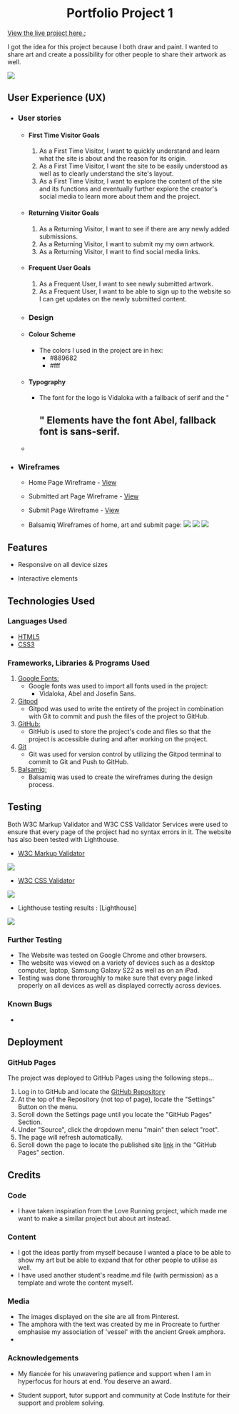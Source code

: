 <h1 align="center"> Portfolio Project 1 </h1>

[View the live project here.](https://skallad.github.io/vessel/index.html);


I got the idea for this project because I both draw and paint. I wanted to share art and create a possibility for other people to share their artwork as well. 

<img src="assets/images/ami.PNG">


## User Experience (UX)

-   ### User stories

    -   #### First Time Visitor Goals

        1. As a First Time Visitor, I want to quickly understand and learn what the site is about and the reason for its origin.
        2. As a First Time Visitor, I want the site to be easily understood as well as to clearly understand the site's layout.
        3. As a First Time Visitor, I want to explore the content of the site and its functions and eventually further explore the creator's social media to learn more about them and the project.

    -   #### Returning Visitor Goals

        1. As a Returning Visitor, I want to see if there are any newly added submissions.
        2. As a Returning Visitor, I want to submit my my own artwork.
        3. As a Returning Visitor, I want to find social media links.

    -   #### Frequent User Goals
        1. As a Frequent User, I want to see newly submitted artwork.
        2. As a Frequent User, I want to be able to sign up to the website so I can get updates on the newly submitted content.

    -  ### Design

    -   #### Colour Scheme
        -   The colors I used in the project are in hex: 
            - #889682
            - #fff
    -   #### Typography
        -   The font for the logo is Vidaloka with a fallback of serif and the "<h2>" Elements have the font Abel, fallback font is sans-serif.
    -  



*   ### Wireframes

    -   Home Page Wireframe - [View](https://skallad.github.io/vessel/index.html)

    -   Submitted art Page Wireframe - [View](https://skallad.github.io/vessel/art.html)

    -   Submit Page Wireframe - [View](https://skallad.github.io/vessel/form.html)

    -   Balsamiq Wireframes of home, art and submit page:
        <img src="assets/images/Blank diagram.png">
        <img src="assets/images/Blank diagram (1).png">
        <img src="assets/images/Blank diagram (2).png">


## Features

-   Responsive on all device sizes

-   Interactive elements

## Technologies Used

### Languages Used

-   [HTML5](https://en.wikipedia.org/wiki/HTML5)
-   [CSS3](https://en.wikipedia.org/wiki/Cascading_Style_Sheets)

### Frameworks, Libraries & Programs Used


1. [Google Fonts:](https://fonts.google.com/)
    - Google fonts was used to import all fonts used in the project: 
        -   Vidaloka, Abel and Josefin Sans.
1. [Gitpod](https://gitpod.io/)
    - Gitpod was used to write the entirety of the project in combination with Git to commit and push the files of the project to GitHub.
1. [GitHub:](https://github.com/)
    - GitHub is used to store the project's code and files so that the project is accessible during and after working on the project.
1. [Git](https://git-scm.com/)
    - Git was used for version control by utilizing the Gitpod terminal to commit to Git and Push to GitHub.
1. [Balsamiq:](https://balsamiq.com/)
    - Balsamiq was used to create the wireframes during the design process.

## Testing


Both W3C Markup Validator and W3C CSS Validator Services were used to ensure that every page of the project had no syntax errors in it. The website has also been tested with Lighthouse.

-   [W3C Markup Validator](https://jigsaw.w3.org/css-validator/#validate_by_input)

 <img src="assets/images/html validator.PNG">

-   [W3C CSS Validator](https://jigsaw.w3.org/css-validator/#validate_by_input) 

<img src="assets/images/css validator.PNG">

-   Lighthouse testing results : [Lighthouse] 

   <img src="assets/images/Lighthouse.PNG">

### Further Testing

-   The Website was tested on Google Chrome and other browsers.
-   The website was viewed on a variety of devices such as a desktop computer, laptop, Samsung Galaxy S22 as well as on an iPad.
-   Testing was done throroughly to make sure that every page linked properly on all devices as well as displayed correctly across devices.

### Known Bugs

-

## Deployment

### GitHub Pages

The project was deployed to GitHub Pages using the following steps...

1. Log in to GitHub and locate the [GitHub Repository](https://github.com/skallad/Vessel)
2. At the top of the Repository (not top of page), locate the "Settings" Button on the menu.
3. Scroll down the Settings page until you locate the "GitHub Pages" Section.
4. Under "Source", click the dropdown menu "main" then select "root".
5. The page will refresh automatically.
6. Scroll down the page to locate the published site [link](https://github.com) in the "GitHub Pages" section.

## Credits

### Code

-   I have taken inspiration from the Love Running project, which made me want to make a similar project but about art instead.

### Content

-   I got the ideas partly from myself because I wanted a place to be able to show my art but be able to expand that for other people to utilise as well.
-   I have used another student's readme.md file (with permission) as a template and wrote the content myself.

### Media

-   The images displayed on the site are all from Pinterest.
-   The amphora with the text was created by me in Procreate to further emphasise my association of 'vessel' with the ancient Greek amphora.
-   

### Acknowledgements

-   My fiancée for his unwavering patience and support when I am in hyperfocus for hours at end. You deserve an award.

-   Student support, tutor support and community at Code Institute for their support and problem solving.